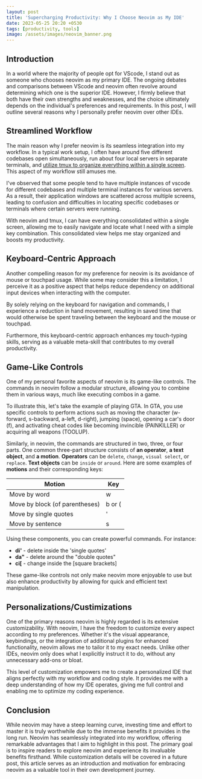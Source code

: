 ```yaml
---
layout: post
title: 'Supercharging Productivity: Why I Choose Neovim as My IDE'
date: 2023-05-25 20:20 +0530
tags: [productivity, tools]
image: /assets/images/neovim_banner.png
---
```


## Introduction

In a world where the majority of people opt for VScode, I stand out as someone who chooses neovim as my primary IDE. 
The ongoing debates and comparisons between VScode and neovim often revolve around determining which one is the superior IDE. 
However, I firmly believe that both have their own strengths and weaknesses, and the choice ultimately depends on the individual's preferences and requirements. 
In this post, I will outline several reasons why I personally prefer neovim over other IDEs.

## Streamlined Workflow

The main reason why I prefer neovim is its seamless integration into my workflow. In a typical work setup, I often have around five different codebases open simultaneously, 
run about four local servers in separate terminals, and [utilize tmux to organize everything within a single screen](https://navenduduari.github.io/posts/boosting-developer-productivity-unleashing-the-power-of-tmux/). This aspect of my workflow still amuses me.

I've observed that some people tend to have multiple instances of vscode for different codebases and multiple terminal instances for various servers. As a result, their application windows are scattered across multiple screens, leading to confusion and difficulties in locating specific codebases or terminals where certain servers were running.

With neovim and tmux, I can have everything consolidated within a single screen, allowing me to easily navigate and locate what I need with a simple key combination. 
This consolidated view helps me stay organized and boosts my productivity.

## Keyboard-Centric Approach

Another compelling reason for my preference for neovim is its avoidance of mouse or touchpad usage. 
While some may consider this a limitation, I perceive it as a positive aspect that helps reduce dependency on additional input devices when interacting with the computer.

By solely relying on the keyboard for navigation and commands, I experience a reduction in hand movement, 
resulting in saved time that would otherwise be spent traveling between the keyboard and the mouse or touchpad.

Furthermore, this keyboard-centric approach enhances my touch-typing skills, serving as a valuable meta-skill that contributes to my overall productivity. 

## Game-Like Controls

One of my personal favorite aspects of neovim is its game-like controls. The commands in neovim follow a modular structure, 
allowing you to combine them in various ways, much like executing combos in a game.

To illustrate this, let's take the example of playing GTA. In GTA, you use specific controls to perform actions such as 
moving the character (w-forward, s-backward, a-left, d-right), jumping (space), opening a car's door (f), and activating cheat codes like becoming invincible (PAINKILLER) or acquiring all weapons (TOOLUP).

Similarly, in neovim, the commands are structured in two, three, or four parts. One common three-part structure consists of **an operator**, **a text object**, and **a motion**. 
**Operators** can be `delete`, `change`, `visual select`, or `replace`. **Text objects** can be `inside` or `around`. Here are some examples of **motions** and their corresponding keys:

| Motion                                      | Key    |
| ------------------------------------------- | ---    |
| Move by word                                | w      |
| Move by block (of parentheses)              | b or ( |
| Move by single quotes                       | '      |
| Move by sentence                            | s      |

Using these components, you can create powerful commands. For instance:
- **di'** - delete inside the 'single quotes'
- **da"** - delete around the "double quotes"
- **ci[** - change inside the [square brackets]

These game-like controls not only make neovim more enjoyable to use but also enhance productivity by allowing for quick and efficient text manipulation.

## Personalizations/Custimizations

One of the primary reasons neovim is highly regarded is its extensive customizability. With neovim, I have the freedom to customize every aspect according to my preferences. 
Whether it's the visual appearance, keybindings, or the integration of additional plugins for enhanced functionality, neovim allows me to tailor it to my exact needs. 
Unlike other IDEs, neovim only does what I explicitly instruct it to do, without any unnecessary add-ons or bloat.

This level of customization empowers me to create a personalized IDE that aligns perfectly with my workflow and coding style. 
It provides me with a deep understanding of how my IDE operates, giving me full control and enabling me to optimize my coding experience. 

## Conclusion
While neovim may have a steep learning curve, investing time and effort to master it is truly worthwhile due to the immense benefits it provides in the long run. 
Neovim has seamlessly integrated into my workflow, offering remarkable advantages that I aim to highlight in this post. 
The primary goal is to inspire readers to explore neovim and experience its invaluable benefits firsthand. While customization details will be covered in a future post, 
this article serves as an introduction and motivation for embracing neovim as a valuable tool in their own development journey.

